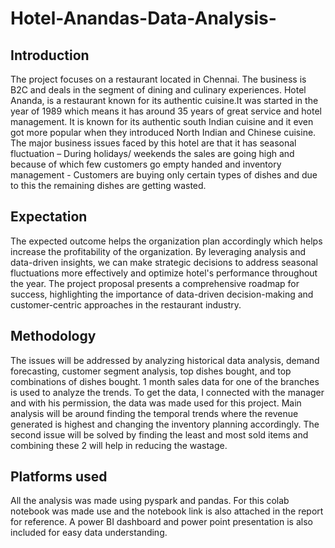 # Hotel-Anandas-Data-Analysis-

## Introduction

The project focuses on a restaurant located in Chennai. The business is B2C and deals in the
segment of dining and culinary experiences. Hotel Ananda, is a restaurant known for its authentic
cuisine.It was started in the year of 1989 which means it has around 35 years of great service and
hotel management. It is known for its authentic south Indian cuisine and it even got more popular
when they introduced North Indian and Chinese cuisine. The major business issues faced by this
hotel are that it has seasonal fluctuation – During holidays/ weekends the sales are going high and
because of which few customers go empty handed and inventory management - Customers are
buying only certain types of dishes and due to this the remaining dishes are getting wasted.

## Expectation 

The expected outcome helps the organization plan accordingly which helps increase the
profitability of the organization. By leveraging analysis and data-driven insights, we can make
strategic decisions to address seasonal fluctuations more effectively and optimize hotel's
performance throughout the year. The project proposal presents a comprehensive roadmap for
success, highlighting the importance of data-driven decision-making and customer-centric
approaches in the restaurant industry.

## Methodology 

The issues will be addressed by analyzing historical data analysis, demand forecasting, customer
segment analysis, top dishes bought, and top combinations of dishes bought. 1 month sales data
for one of the branches is used to analyze the trends. To get the data, I connected with the
manager and with his permission, the data was made used for this project. Main analysis will be
around finding the temporal trends where the revenue generated is highest and changing the
inventory planning accordingly. The second issue will be solved by finding the least and most sold
items and combining these 2 will help in reducing the wastage.

## Platforms used

All the analysis was made using pyspark and pandas. For this colab notebook was made use and
the notebook link is also attached in the report for reference. A power BI dashboard and power
point presentation is also included for easy data understanding.


